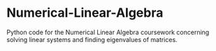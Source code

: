 # Numerical-Linear-Algebra
Python code for the Numerical Linear Algebra coursework concerning solving linear systems and finding eigenvalues of matrices.
